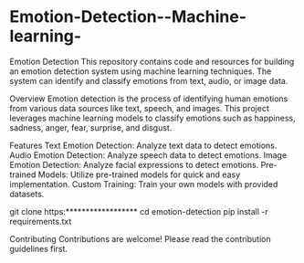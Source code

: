 # Emotion-Detection--Machine-learning-

Emotion Detection
This repository contains code and resources for building an emotion detection system using machine learning techniques. The system can identify and classify emotions from text, audio, or image data.

Overview
Emotion detection is the process of identifying human emotions from various data sources like text, speech, and images. This project leverages machine learning models to classify emotions such as happiness, sadness, anger, fear, surprise, and disgust.

Features
Text Emotion Detection: Analyze text data to detect emotions.
Audio Emotion Detection: Analyze speech data to detect emotions.
Image Emotion Detection: Analyze facial expressions to detect emotions.
Pre-trained Models: Utilize pre-trained models for quick and easy implementation.
Custom Training: Train your own models with provided datasets.

git clone https:******************
cd emotion-detection
pip install -r requirements.txt

Contributing
Contributions are welcome! Please read the contribution guidelines first.
